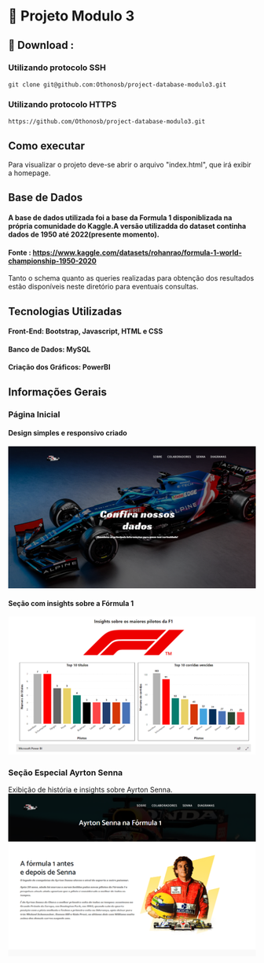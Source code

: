 # 🚀 Projeto Modulo 3 

## 💾 Download :
### Utilizando protocolo SSH
    git clone git@github.com:Othonosb/project-database-modulo3.git
### Utilizando protocolo HTTPS
    https://github.com/Othonosb/project-database-modulo3.git

## Como executar
Para visualizar o projeto deve-se abrir o arquivo "index.html", que irá exibir a homepage.


## Base de Dados
#### A base de dados utilizada foi a base da Formula 1 disponiblizada na própria comunidade do Kaggle.A versão utilizadda do dataset continha dados de 1950 até 2022(presente momento).
#### Fonte : https://www.kaggle.com/datasets/rohanrao/formula-1-world-championship-1950-2020

Tanto o schema quanto as queries realizadas para obtenção dos resultados estão disponíveis neste diretório para eventuais consultas.

## Tecnologias Utilizadas
#### Front-End: Bootstrap, Javascript, HTML e CSS
#### Banco de Dados: MySQL
#### Criação dos Gráficos: PowerBI


## Informações Gerais

### Página Inicial

#### Design simples e responsivo criado
![image](./images/inicial_1.PNG)

#### Seção com insights sobre a Fórmula 1
![image](./images/inicial_2.PNG)



### Seção Especial Ayrton Senna
Exibição de história e insights sobre Ayrton Senna.
![image](./images/senna1.PNG)










